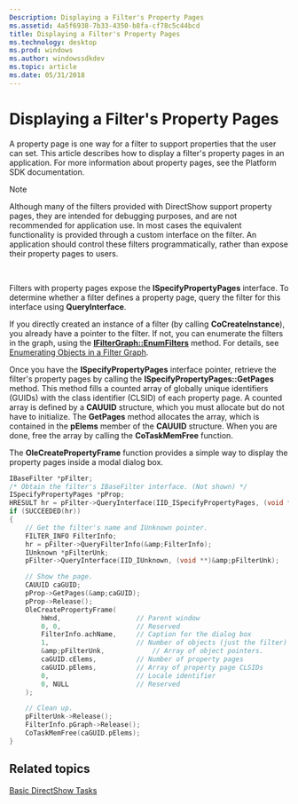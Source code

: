 ```yaml
---
Description: Displaying a Filter's Property Pages
ms.assetid: 4a5f6938-7b33-4350-b8fa-cf78c5c44bcd
title: Displaying a Filter's Property Pages
ms.technology: desktop
ms.prod: windows
ms.author: windowssdkdev
ms.topic: article
ms.date: 05/31/2018
---
```


# Displaying a Filter's Property Pages

A property page is one way for a filter to support properties that the user can set. This article describes how to display a filter's property pages in an application. For more information about property pages, see the Platform SDK documentation.

> [!Note]  
> Although many of the filters provided with DirectShow support property pages, they are intended for debugging purposes, and are not recommended for application use. In most cases the equivalent functionality is provided through a custom interface on the filter. An application should control these filters programmatically, rather than expose their property pages to users.

 

Filters with property pages expose the **ISpecifyPropertyPages** interface. To determine whether a filter defines a property page, query the filter for this interface using **QueryInterface**.

If you directly created an instance of a filter (by calling **CoCreateInstance**), you already have a pointer to the filter. If not, you can enumerate the filters in the graph, using the [**IFilterGraph::EnumFilters**](/windows/desktop/api/Strmif/nf-strmif-ifiltergraph-enumfilters) method. For details, see [Enumerating Objects in a Filter Graph](enumerating-objects-in-a-filter-graph.md).

Once you have the **ISpecifyPropertyPages** interface pointer, retrieve the filter's property pages by calling the **ISpecifyPropertyPages::GetPages** method. This method fills a counted array of globally unique identifiers (GUIDs) with the class identifier (CLSID) of each property page. A counted array is defined by a **CAUUID** structure, which you must allocate but do not have to initialize. The **GetPages** method allocates the array, which is contained in the **pElems** member of the **CAUUID** structure. When you are done, free the array by calling the **CoTaskMemFree** function.

The **OleCreatePropertyFrame** function provides a simple way to display the property pages inside a modal dialog box.


```C++
IBaseFilter *pFilter;
/* Obtain the filter's IBaseFilter interface. (Not shown) */
ISpecifyPropertyPages *pProp;
HRESULT hr = pFilter->QueryInterface(IID_ISpecifyPropertyPages, (void **)&amp;pProp);
if (SUCCEEDED(hr)) 
{
    // Get the filter's name and IUnknown pointer.
    FILTER_INFO FilterInfo;
    hr = pFilter->QueryFilterInfo(&amp;FilterInfo); 
    IUnknown *pFilterUnk;
    pFilter->QueryInterface(IID_IUnknown, (void **)&amp;pFilterUnk);

    // Show the page. 
    CAUUID caGUID;
    pProp->GetPages(&amp;caGUID);
    pProp->Release();
    OleCreatePropertyFrame(
        hWnd,                   // Parent window
        0, 0,                   // Reserved
        FilterInfo.achName,     // Caption for the dialog box
        1,                      // Number of objects (just the filter)
        &amp;pFilterUnk,            // Array of object pointers. 
        caGUID.cElems,          // Number of property pages
        caGUID.pElems,          // Array of property page CLSIDs
        0,                      // Locale identifier
        0, NULL                 // Reserved
    );

    // Clean up.
    pFilterUnk->Release();
    FilterInfo.pGraph->Release(); 
    CoTaskMemFree(caGUID.pElems);
}
```



## Related topics

<dl> <dt>

[Basic DirectShow Tasks](basic-directshow-tasks.md)
</dt> </dl>

 

 



